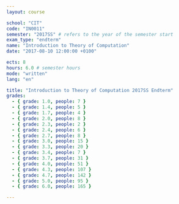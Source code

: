 ```yaml
---
layout: course

school: "CIT"
code: "IN0011"
semester: "2017SS" # refers to the year of the semester start
exam_type: "endterm"
name: "Introduction to Theory of Computation"
date: "2017-08-10 12:00:00 +0100"

ects: 8
hours: 6.0 # semester hours
mode: "written"
lang: "en"

title: "Introduction to Theory of Computation 2017SS Endterm"
grades:
  - { grade: 1.0, people: 7 }
  - { grade: 1.4, people: 5 }
  - { grade: 1.7, people: 4 }
  - { grade: 2.0, people: 8 }
  - { grade: 2.3, people: 2 }
  - { grade: 2.4, people: 6 }
  - { grade: 2.7, people: 8 }
  - { grade: 3.0, people: 15 }
  - { grade: 3.3, people: 20 }
  - { grade: 3.4, people: 7 }
  - { grade: 3.7, people: 31 }
  - { grade: 4.0, people: 51 }
  - { grade: 4.3, people: 107 }
  - { grade: 4.7, people: 142 }
  - { grade: 5.0, people: 95 }
  - { grade: 6.0, people: 165 }

---
```



